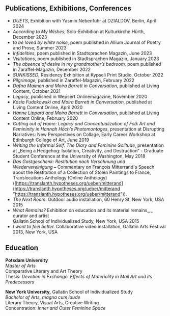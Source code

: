 
## Publications, Exhibitions, Conferences

* *DUETS*, Exhibition with Yasmin Nebenführ at DZIALDOV, Berlin, April 2024
* *According to My Wishes*, Solo-Exhibition at Kulturkirche Hürth, December 2023
* *to be loved by white noise*, poem published in Allium Journal of Poetry and Prose, Summer 2023
* *Infidelities*, poem published in Stadtsprachen Magazin, June 2023
* *Visitations*, poem published in Stadtsprachen Magazin, January 2023
* *The absence of desire in my grandmother’s bedroom,* poem published in Zaraffel-Magazin, December 2022
* *SUNKISSED*, Residency Exhibition at Kypseli Print Studio, October 2022
* *Pilgrimage,* published in Zaraffel-Magazin, February 2022
* *Dafna Maimon and Moira Barrett in Conversation*, published at Living Content, October 2021
* *Legacy*, published in Wepsert Onlinemagazine, November 2020
* *Kasia Fudakowski and Moira Barrett in Conversation,* published at Living Content Online, April 2020
* *Hanne Lippard and Moira Barrett in Conversation*, published at Living Content Online, February 2020
* *Cutting out of Home: Legacy and Conceptualization of Folk Art and Femininity in Hannah Höch’s Photomontages*, presentation at Disrupting Narratives: New Perspectives on Collage, Early Career Workshop at Edinburgh College of Art, June 2019
* *Writing the Informal Self: The Diary and Feminine Solitude*, presentation at „Being a Hedgehog: Isolation, Creativity, and Destruction“ - Graduate Student Conference at the University of Washington, May 2018
* *Das Gastgeschenk: Restitution nach Versöhnung und Wiedervereinigung* **–** Commentary on François Mitterrand's Speech about the Restitution of a Collection of Stolen Paintings to France, Translocations Anthology (Online Anthology) ([https://translanth.hypotheses.org/ueber/mitterand](https://translanth.hypotheses.org/ueber/mitterand "https://translanth.hypotheses.org/ueber/mitterand")).
* *The Next Room*. Outdoor audio installation, 60 Henry St, New York, USA 2015
* *What Remains?* Exhibition on education and its material remains\_,\_ curator and artist\
  Gallatin School of Individualized Study, New York, USA 2015
* *I want to feel better.* Collaborative video installation, Gallatin Arts Festival 2013, New York, USA

## Education

**Potsdam University**\
*Master of Arts*\
Comparative Literary and Art Theory\
Thesis: *Devotion in Exchange: Effects of Materiality in Mail Art and its Predecessors*

**New York University,** Gallatin School of Individualized Study\
*Bachelor of Arts, magna cum laude*\
Literary Theory, Visual Arts, Creative Writing\
Concentration: *Inner and Outer Feminine Space*
